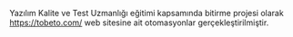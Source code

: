 Yazılım Kalite ve Test Uzmanlığı eğitimi kapsamında bitirme projesi olarak https://tobeto.com/ web sitesine ait otomasyonlar gerçekleştirilmiştir.
